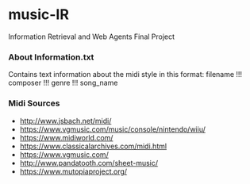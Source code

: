 # music-IR
Information Retrieval and Web Agents Final Project

### About Information.txt
Contains text information about the midi style in this format: filename !!! composer !!! genre !!! song_name

### Midi Sources
- http://www.jsbach.net/midi/
- https://www.vgmusic.com/music/console/nintendo/wiiu/
- https://www.midiworld.com/
- https://www.classicalarchives.com/midi.html
- https://www.vgmusic.com/
- http://www.pandatooth.com/sheet-music/
- https://www.mutopiaproject.org/

